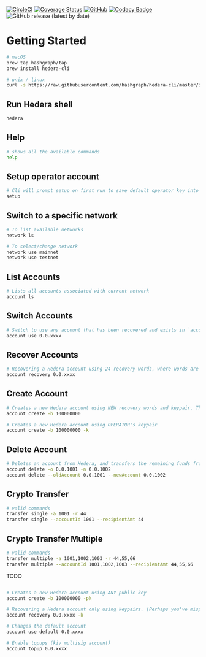 [![CircleCI](https://circleci.com/gh/hashgraph/hedera-cli/tree/master.svg?style=shield)](https://circleci.com/gh/hashgraph/hedera-cli/tree/master) [![Coverage Status](https://coveralls.io/repos/github/hashgraph/hedera-cli/badge.svg?branch=test-coverage-jacoco)](https://coveralls.io/github/hashgraph/hedera-cli?branch=test-coverage-jacoco) [![GitHub](https://img.shields.io/github/license/hashgraph/hedera-mirror-node)](LICENSE)
[![Codacy Badge](https://api.codacy.com/project/badge/Grade/66c53b09f508477884f807f35ea755cc)](https://www.codacy.com/manual/HederaHashgraph/hedera-cli?utm_source=github.com&amp;utm_medium=referral&amp;utm_content=hashgraph/hedera-cli&amp;utm_campaign=Badge_Grade)
![GitHub release (latest by date)](https://img.shields.io/github/v/release/hashgraph/hedera-cli)

# Getting Started

```bash
# macOS
brew tap hashgraph/tap
brew install hedera-cli

# unix / linux
curl -s https://raw.githubusercontent.com/hashgraph/hedera-cli/master/install.sh | bash
```

## Run Hedera shell

```bash
hedera
```

## Help
```bash
# shows all the available commands
help
```

## Setup operator account
```bash
# Cli will prompt setup on first run to save default operator key into ~/.hedera
setup
```

## Switch to a specific network
```bash
# To list available networks
network ls

# To select/change network
network use mainnet
network use testnet
```
## List Accounts
```bash
# Lists all accounts associated with current network
account ls
```

## Switch Accounts
```bash
# Switch to use any account that has been recovered and exists in `account ls`
account use 0.0.xxxx
```

## Recover Accounts
```bash
# Recovering a Hedera account using 24 recovery words, where words are separated by spaces. This is default.
account recovery 0.0.xxxx
```

## Create Account
```bash
# Creates a new Hedera account using NEW recovery words and keypair. This is default.
account create -b 100000000

# Creates a new Hedera account using OPERATOR's keypair 
account create -b 100000000 -k
```

## Delete Account
```bash
# Deletes an account from Hedera, and transfers the remaining funds from the deleted account to the new account
account delete -o 0.0.1001 -n 0.0.1002
account delete --oldAccount 0.0.1001 --newAccount 0.0.1002
```

## Crypto Transfer
```bash
# valid commands
transfer single -a 1001 -r 44 
transfer single --accountId 1001 --recipientAmt 44
```

## Crypto Transfer Multiple
```bash
# valid commands
transfer multiple -a 1001,1002,1003 -r 44,55,66 
transfer multiple --accountId 1001,1002,1003 --recipientAmt 44,55,66
```


TODO
```bash

# Creates a new Hedera account using ANY public key 
account create -b 100000000 -pk

# Recovering a Hedera account only using keypairs. (Perhaps you've misplaced your words)
account recovery 0.0.xxxx -k

# Changes the default account 
account use default 0.0.xxxx

# Enable topups (kiv multisig account)
account topup 0.0.xxxx
```